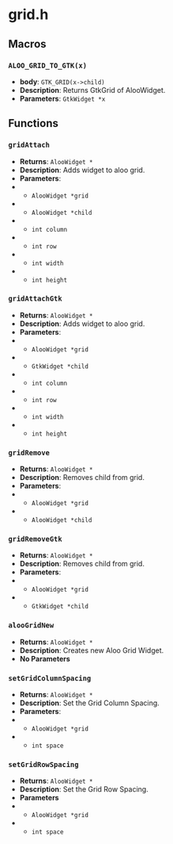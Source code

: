 # grid.h

## Macros

### `ALOO_GRID_TO_GTK(x)`

- **body**: `GTK_GRID(x->child)`
- **Description**: Returns GtkGrid of AlooWidget.
- **Parameters**: `GtkWidget *x`

## Functions

### `gridAttach`

- **Returns**: `AlooWidget *`
- **Description**: Adds widget to aloo grid.
- **Parameters**:
- - `AlooWidget *grid`
- - `AlooWidget *child`
- - `int column`
- - `int row`
- - `int width`
- - `int height`

### `gridAttachGtk`

- **Returns**: `AlooWidget *`
- **Description**: Adds widget to aloo grid.
- **Parameters**:
- - `AlooWidget *grid`
- - `GtkWidget *child`
- - `int column`
- - `int row`
- - `int width`
- - `int height`

### `gridRemove`

- **Returns**: `AlooWidget *`
- **Description**: Removes child from grid.
- **Parameters**:
- - `AlooWidget *grid`
- - `AlooWidget *child`

### `gridRemoveGtk`

- **Returns**: `AlooWidget *`
- **Description**: Removes child from grid.
- **Parameters**:
- - `AlooWidget *grid`
- - `GtkWidget *child`

### `alooGridNew`

- **Returns**: `AlooWidget *`
- **Description**: Creates new Aloo Grid Widget.
- **No Parameters**

### `setGridColumnSpacing`

- **Returns**: `AlooWidget *`
- **Description**: Set the Grid Column Spacing.
- **Parameters**:
- - `AlooWidget *grid`
- - `int space`

### `setGridRowSpacing`

- **Returns**: `AlooWidget *`
- **Description**: Set the Grid Row Spacing.
- **Parameters**
- - `AlooWidget *grid`
- - `int space`
